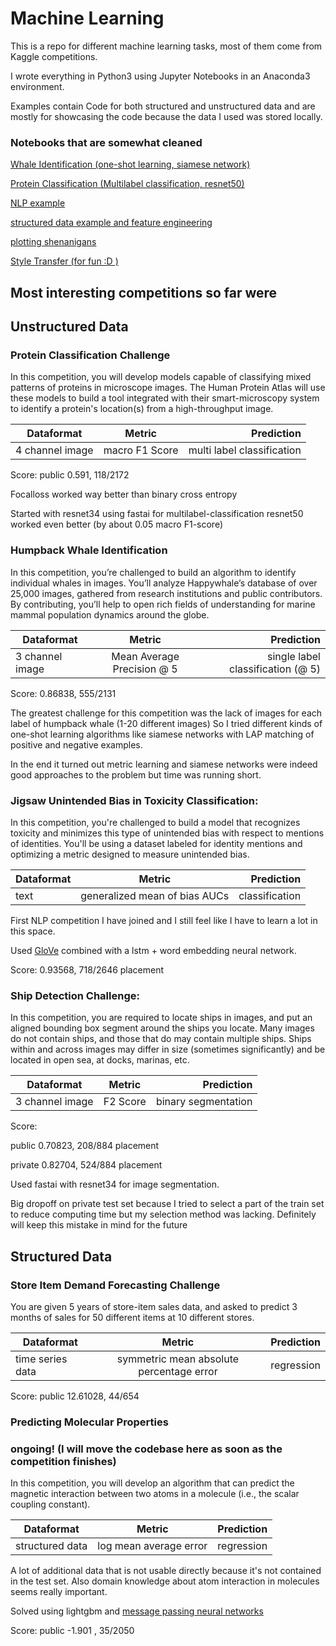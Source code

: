 # Machine Learning

This is a repo for different machine learning tasks, most of them come from Kaggle competitions.

I wrote everything in Python3 using Jupyter Notebooks in an Anaconda3 environment.

Examples contain Code for both structured and unstructured data and are mostly for showcasing the code because the data I used was stored locally.

### Notebooks that are somewhat cleaned

[Whale Identification (one-shot learning, siamese network)](https://github.com/DollofCuty/Deep-Learning/blob/master/unstructured-data/image/whale-identification/siamese_network_cropped.ipynb)

[Protein Classification (Multilabel classification, resnet50)](https://github.com/DollofCuty/Deep-Learning/blob/master/unstructured-data/image/protein-detection/resnet_strat_validation.ipynb)

[NLP example](https://github.com/DollofCuty/Deep-Learning/blob/master/unstructured-data/nlp/quora-insincere-questions/fastai_text.ipynb)

[structured data example and feature engineering](https://github.com/DollofCuty/Deep-Learning/blob/master/structured-data/google-analytics-customer-revenue/lgb_feature_score.ipynb)

[plotting shenanigans](https://github.com/DollofCuty/Deep-Learning/blob/master/structured-data/plotting_baseline.ipynb)

[Style Transfer (for fun :D )](https://github.com/DollofCuty/Deep-Learning/blob/master/unstructured-data/image/style-transfer/style_transfer_fastai.ipynb)

## Most interesting competitions so far were 

## Unstructured Data

### Protein Classification Challenge

In this competition, you will develop models capable of classifying mixed patterns of proteins in microscope images. The Human Protein Atlas will use these models to build a tool integrated with their smart-microscopy system to identify a protein's location(s) from a high-throughput image.

| Dataformat   |      Metric      |  Prediction |
|----------|:-------------:|------:|
| 4 channel image | macro F1 Score | multi label classification |

Score: 
public 0.591, 118/2172

Focalloss worked way better than binary cross entropy

Started with resnet34 using fastai for multilabel-classification
resnet50 worked even better (by about 0.05 macro F1-score)

### Humpback Whale Identification

In this competition, you’re challenged to build an algorithm to identify individual whales in images. You’ll analyze Happywhale’s database of over 25,000 images, gathered from research institutions and public contributors. By contributing, you’ll help to open rich fields of understanding for marine mammal population dynamics around the globe.

| Dataformat   |      Metric      |  Prediction |
|----------|:-------------:|------:|
| 3 channel image | Mean Average Precision @ 5 | single label classification (@ 5)|

Score: 
0.86838, 555/2131

The greatest challenge for this competition was the lack of images for each label of humpback whale (1-20 different images)
So I tried different kinds of one-shot learning algorithms like siamese networks with LAP matching of positive and negative examples.

In the end it turned out metric learning and siamese networks were indeed good approaches to the problem but time was running short.

### Jigsaw Unintended Bias in Toxicity Classification: 

In this competition, you're challenged to build a model that recognizes toxicity and minimizes this type of unintended bias with respect to mentions of identities. You'll be using a dataset labeled for identity mentions and optimizing a metric designed to measure unintended bias.

| Dataformat   |      Metric      |  Prediction |
|----------|:-------------:|------:|
| text |  generalized mean of bias AUCs | classification |

First NLP competition I have joined and I still feel like I have to learn a lot in this space.

Used [GloVe](https://nlp.stanford.edu/projects/glove/) combined with a lstm + word embedding neural network.

Score:
0.93568, 718/2646 placement

### Ship Detection Challenge:

In this competition, you are required to locate ships in images, and put an aligned bounding box segment around the ships you locate. Many images do not contain ships, and those that do may contain multiple ships. Ships within and across images may differ in size (sometimes significantly) and be located in open sea, at docks, marinas, etc.

| Dataformat   |      Metric      |  Prediction |
|----------|:-------------:|------:|
| 3 channel image | F2 Score | binary segmentation |

Score: 

public 0.70823, 208/884 placement

private 0.82704, 524/884 placement 

Used fastai with resnet34 for image segmentation.

Big dropoff on private test set because I tried to select a part of the train set to reduce computing time but my selection method was lacking. 
Definitely will keep this mistake in mind for the future

## Structured Data

### Store Item Demand Forecasting Challenge

You are given 5 years of store-item sales data, and asked to predict 3 months of sales for 50 different items at 10 different stores.

| Dataformat   |      Metric      |  Prediction |
|----------|:-------------:|------:|
| time series data | symmetric mean absolute percentage error | regression |

Score: 
public 12.61028, 44/654


### Predicting Molecular Properties

### ongoing! (I will move the codebase here as soon as the competition finishes)

In this competition, you will develop an algorithm that can predict the magnetic interaction between two atoms in a molecule (i.e., the scalar coupling constant).

| Dataformat   |      Metric      |  Prediction |
|----------|:-------------:|------:|
| structured data | log mean average error | regression |

A lot of additional data that is not usable directly because it's not contained in the test set.
Also domain knowledge about atom interaction in molecules seems really important.

Solved using lightgbm and [message passing neural networks](https://arxiv.org/pdf/1704.01212.pdf)

Score: 
public -1.901 , 35/2050
